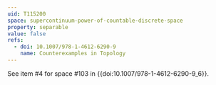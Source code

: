 ```yaml
---
uid: T115200
space: supercontinuum-power-of-countable-discrete-space
property: separable
value: false
refs:
  - doi: 10.1007/978-1-4612-6290-9
    name: Counterexamples in Topology
---
```

See item #4 for space #103
in {{doi:10.1007\/978-1-4612-6290-9_6}}.
